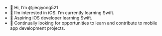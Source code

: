 - 👋 Hi, I’m @jieqiyong521
- 👀 I’m interested in iOS. I’m currently learning Swift.
- 🌱 Aspiring iOS developer learning Swift. 
- 💞️ Continually looking for opportunities to learn and contribute to mobile app development projects.

<!---
jieqiyong521/jieqiyong521 is a ✨ special ✨ repository because its `README.md` (this file) appears on your GitHub profile.
You can click the Preview link to take a look at your changes.
--->
